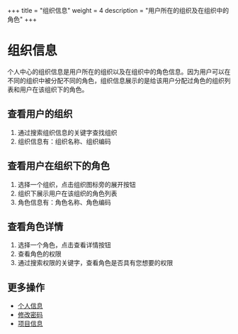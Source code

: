 +++
title = "组织信息"
weight = 4
description = "用户所在的组织及在组织中的角色"
+++

# 组织信息

个人中心的组织信息是用户所在的组织以及在组织中的角色信息。因为用户可以在不同的组织中被分配不同的角色，组织信息展示的是给该用户分配过角色的组织列表和用户在该组织下的角色。


## 查看用户的组织

1. 通过搜索组织信息的关键字查找组织
1. 组织信息有：组织名称、组织编码

## 查看用户在组织下的角色

1. 选择一个组织，点击组织图标旁的展开按钮
1. 组织下展示用户在该组织的角色列表
1. 角色信息有：角色名称、角色编码

## 查看角色详情

1. 选择一个角色，点击查看详情按钮
1. 查看角色的权限
1. 通过搜索权限的关键字，查看角色是否具有您想要的权限

## 更多操作
- [个人信息](../information)
- [修改密码](../secret_change)
- [项目信息](../pro-info)